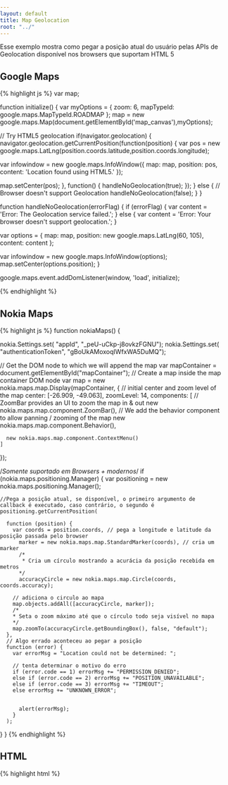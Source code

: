 ```yaml
---
layout: default
title: Map Geolocation
root: "../"
---
```


Esse exemplo mostra como pegar a posição atual do usuário pelas APIs de Geolocation disponível nos browsers que suportam HTML 5

<h2>Google Maps</h2>

{% highlight js %}
var map;

function initialize() {
  var myOptions = {
    zoom: 6,
    mapTypeId: google.maps.MapTypeId.ROADMAP
  };
  map = new google.maps.Map(document.getElementById('map_canvas'),myOptions);

  // Try HTML5 geolocation
  if(navigator.geolocation) {
    navigator.geolocation.getCurrentPosition(function(position) {
  var pos = new google.maps.LatLng(position.coords.latitude,position.coords.longitude);

  var infowindow = new google.maps.InfoWindow({
    map: map,
    position: pos,
    content: 'Location found using HTML5.'
  });

  map.setCenter(pos);
      }, function() {
  handleNoGeolocation(true);
      });
    } else {
      // Browser doesn't support Geolocation
      handleNoGeolocation(false);
    }
  }

function handleNoGeolocation(errorFlag) {
  if (errorFlag) {
    var content = 'Error: The Geolocation service failed.';
  } else {
    var content = 'Error: Your browser doesn\'t support geolocation.';
  }

  var options = {
    map: map,
    position: new google.maps.LatLng(60, 105),
    content: content
  };

  var infowindow = new google.maps.InfoWindow(options);
  map.setCenter(options.position);
}

google.maps.event.addDomListener(window, 'load', initialize);
  

{% endhighlight %}

 
<h2>Nokia Maps</h2>

{% highlight js %}
function nokiaMaps()
{

  nokia.Settings.set( "appId", "_peU-uCkp-j8ovkzFGNU");
  nokia.Settings.set( "authenticationToken", "gBoUkAMoxoqIWfxWA5DuMQ");

  // Get the DOM node to which we will append the map
  var mapContainer = document.getElementById("mapContainer");
  // Create a map inside the map container DOM node
  var map = new nokia.maps.map.Display(mapContainer, {
    // initial center and zoom level of the map
    center: [-26.909, -49.063],
    zoomLevel: 14,
    components: [
      // ZoomBar provides an UI to zoom the map in & out
      new nokia.maps.map.component.ZoomBar(),
      // We add the behavior component to allow panning / zooming of the map
      new nokia.maps.map.component.Behavior(),
     
      new nokia.maps.map.component.ContextMenu()
    ]
  });

  /*Somente suportado em Browsers + modernos*/
  if (nokia.maps.positioning.Manager) {
    var positioning = new nokia.maps.positioning.Manager();
    
    //Pega a posição atual, se disponível, o primeiro argumento de callback é executado, caso contrário, o segundo é 
    positioning.getCurrentPosition(
       
      function (position) {
        var coords = position.coords, // pega a longitude e latitude da posição passada pelo browser
          marker = new nokia.maps.map.StandardMarker(coords), // cria um marker
          /*
           * Cria um círculo mostrando a acurácia da posição recebida em metros
          */ 
          accuracyCircle = new nokia.maps.map.Circle(coords, coords.accuracy);
        
        // adiciona o circulo ao mapa
        map.objects.addAll([accuracyCircle, marker]); 
        /*
        * Seta o zoom máximo até que o círculo todo seja visível no mapa
        */
        map.zoomTo(accuracyCircle.getBoundingBox(), false, "default");
      }, 
      // Algo errado aconteceu ao pegar a posição
      function (error) {
        var errorMsg = "Location could not be determined: ";
        
        // tenta determinar o motivo do erro
        if (error.code == 1) errorMsg += "PERMISSION_DENIED";
        else if (error.code == 2) errorMsg += "POSITION_UNAVAILABLE";
        else if (error.code == 3) errorMsg += "TIMEOUT";
        else errorMsg += "UNKNOWN_ERROR";
          
           
          alert(errorMsg);
        }
      ); 
  }
}
{% endhighlight %}

<h2>HTML</h2>

{% highlight html %}

<!DOCTYPE html>
<html>
  <head>
    <title>Google Maps JavaScript API v3 Example: Map Geolocation</title>
    <meta name="viewport" content="initial-scale=1.0, user-scalable=no">
    <meta charset="UTF-8">
    <style type="text/css">
      html, body {
       
        overflow:hidden;
      }

      
      body {
        margin: 0;
        padding: 0;
        overflow: hidden;
        width: 100%;
        height: 100%;
        position: absolute;
      }

      #map_canvas {
        width: 400px;
        height: 400px;
        left: 0px;
        top: 0;
        position: absolute;
      }
      
      #mapContainer {
        width: 400px;
        height: 400px;
        left: 450px;
        top: 0;
        position: absolute;
      }
    </style>
    <!-- chamada à api do Google Maps e código que mostra o mapa do Google Maps. Coloquei em JS separados para não ficar muito confuso aqui -->
    <!--
    Include the maps javascript with sensor=true because this code is using a
    sensor (a GPS locator) to determine the user's location.
    See: https://developers.google.com/apis/maps/documentation/javascript/basics#SpecifyingSensor
    -->
    <script type="text/javascript"
        src="https://maps.googleapis.com/maps/api/js?sensor=true"></script>
          </head>
    <script type="text/javascript" src="/samples/mapgeolocation/google.js"></script>
     
    <!-- Clamada a API do Nokia Maps e código que mostra o mapa do Nokia Maps-->
    <script type="text/javascript" charset="UTF-8" src="http://api.maps.nokia.com/2.2.0//jsl.js?with=all"></script>
    <script type="text/javascript" src="/samples/mapgeolocation/nokia.js"></script>
 
  
  </head>  
  <body>
    <div id="map_canvas"></div>
    <div id='mapContainer'> </div>
       <script type="text/javascript"> 
         nokiaMaps(); 
       </script>
  </body>
</html>
{% endhighlight %}

<h2>Resultado</h2>

<a href="{{ page.root }}samples/mapgeolocation" target="_blank">Página com exemplo completo</a>

<img src="{{ page.root }}images_posts/mapgeolocation_sample.png" width="900px" class="post_img" />
